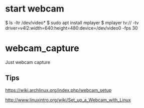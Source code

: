# start webcam
$ ls -ltr /dev/video* 
$ sudo apt install mplayer
$ mplayer tv:// -tv driver=v4l2:width=640:height=480:device=/dev/video0 -fps 30


# webcam_capture
Just webcam capture



## Tips
https://wiki.archlinux.org/index.php/webcam_setup

http://www.linuxintro.org/wiki/Set_up_a_Webcam_with_Linux
